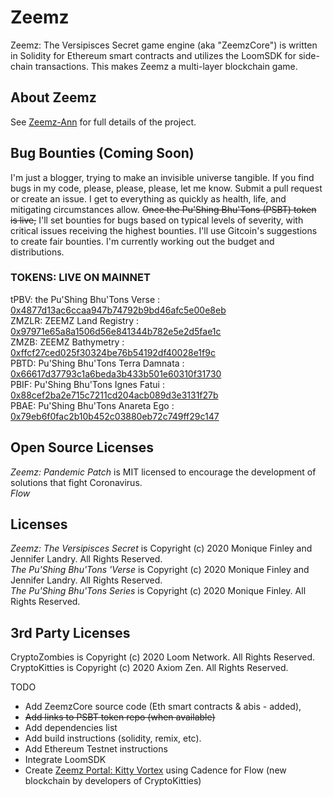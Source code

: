 # Zeemz
Zeemz: The Versipisces Secret game engine (aka "ZeemzCore") is written in Solidity for Ethereum smart contracts and utilizes the LoomSDK for side-chain transactions. This makes Zeemz a multi-layer blockchain game.

## About Zeemz
See [Zeemz-Ann](https://github.com/pushingbhutons/zeemz-ann/) for full details of the project.

## Bug Bounties (Coming Soon)
I'm just a blogger, trying to make an invisible universe tangible. If you find bugs in my code, please, please, please, let me know. Submit a pull request or create an issue. I get to everything as quickly as health, life, and mitigating circumstances allow. ~~Once the Pu'Shing Bhu'Tons (PSBT) token is live,~~ I'll set bounties for bugs based on typical levels of severity, with critical issues receiving the highest bounties. I'll use Gitcoin's suggestions to create fair bounties. I'm currently working out the budget and distributions.

### TOKENS: LIVE ON MAINNET
tPBV: the Pu'Shing Bhu'Tons Verse : [0x4877d13ac6ccaa947b74792b9bd46afc5e00e8eb](https://etherscan.io/token/0x4877d13ac6ccaa947b74792b9bd46afc5e00e8eb)<br />
ZMZLR: ZEEMZ Land Registry : [0x97971e65a8a1506d56e841344b782e5e2d5fae1c](https://etherscan.io/token/0x97971e65a8a1506d56e841344b782e5e2d5fae1c)<br />
ZMZB: ZEEMZ Bathymetry : [0xffcf27ced025f30324be76b54192df40028e1f9c](https://etherscan.io/token/0xffcf27ced025f30324be76b54192df40028e1f9c)<br />
PBTD: Pu'Shing Bhu'Tons Terra Damnata : [0x66617d37793c1a6beda3b433b501e60310f31730](https://etherscan.io/token/0x66617d37793c1a6beda3b433b501e60310f31730)<br />
PBIF: Pu'Shing Bhu'Tons Ignes Fatui : [0x88cef2ba2e715c7211cd204acb089d3e3131f27b](https://etherscan.io/token/0x88cef2ba2e715c7211cd204acb089d3e3131f27b)<br />
PBAE: Pu'Shing Bhu'Tons Anareta Ego : [0x79eb6f0fac2b10b452c03880eb72c749ff29c147](https://etherscan.io/token/0x79eb6f0fac2b10b452c03880eb72c749ff29c147)<br />


## Open Source Licenses
*Zeemz: Pandemic Patch* is MIT licensed to encourage the development of solutions that fight Coronavirus.<br />
*Flow* 

## Licenses
*Zeemz: The Versipisces Secret* is Copyright (c) 2020 Monique Finley and Jennifer Landry. All Rights Reserved. <br />
*The Pu'Shing Bhu'Tons 'Verse* is Copyright (c) 2020 Monique Finley and Jennifer Landry. All Rights Reserved. <br />
*The Pu'Shing Bhu'Tons Series* is Copyright (c) 2020 Monique Finley. All Rights Reserved. <br />

## 3rd Party Licenses
CryptoZombies is Copyright (c) 2020 Loom Network. All Rights Reserved. <br />
CryptoKitties is Copyright (c) 2020 Axiom Zen. All Rights Reserved. <br />

TODO
- Add ZeemzCore source code (Eth smart contracts & abis - added), 
- ~~Add links to PSBT token repo (when available)~~
- Add dependencies list 
- Add build instructions (solidity, remix, etc).
- Add Ethereum Testnet instructions
- Integrate LoomSDK
- Create [Zeemz Portal: Kitty Vortex](https://github.com/pushingbhutons/kittyVortex) using Cadence for Flow (new blockchain by developers of CryptoKitties)
